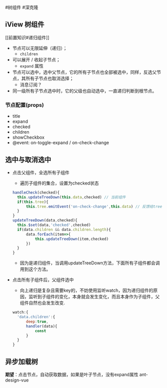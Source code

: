 #树组件 #深克隆

## iView 树组件

[[前置知识#递归组件]]

- 节点可以无限延伸（递归）；
  - `children`
- 可以展开 / 收起子节点；
  - `expand` 属性
- 节点可以选中，选中父节点，它的所有子节点也全部被选中，同样，反选父节点，其所有子节点也取消选择；
  - 消息订阅？
- 同一级所有子节点选中时，它的父级也自动选中，一直递归判断到根节点。

### 节点配置(props)

- title
- expand
- checked
- children
- showCheckbox
- @event: on-toggle-expand / on-check-change

## 选中与取消选中

- 点击父组件，全选所有子组件
  - 遍历子组件的集合，设置为checked状态

  ```js
  handleCheck(checked){
  	this.updateTreeDown(this.data,checked) // 当前组件
  	if(this.tree){
  		this.tree.emitEvent('on-check-change',this.data) // 反馈给tree组件，给使用者的相应，用以处理新的业务逻辑
  	}
  }
  updateTreeDown(data,checked){
  	this.$set(data,'checked',checked)
  	if(data.children && data.children.length){
  		data.forEach(item=>{
  			this.updateTreeDown(item,checked)
  		})
  	}
  }
  ```

  - 因为是递归组件，当调用updateTreeDown方法，下面所有子组件都会调用到这个方法。
- 点击所有子组件后，父组件选中
  - 向上递归是复杂且需要key的，不妨使用监听watch，因为递归组件的原因，监听到子组件的变化，本身就会发生变化，而且本身作为子组件，父组件自然也会发生改变.

  ```js
  watch:{
  	'data.children':{
  		deep:true,
  		handler(data){
  			const 
  		}
  	}
  }
  ```

## 异步加载树

**期望**：点击节点，自动获取数据，如果是叶子节点，没有expand属性
ant-design-vue
